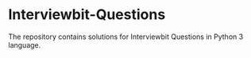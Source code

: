 # Interviewbit-Questions
The repository contains solutions for Interviewbit Questions in Python 3 language.
